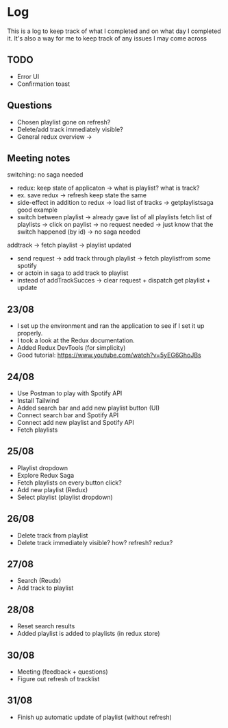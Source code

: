 # Log

This is a log to keep track of what I completed and on what day I completed it. It's also a way for me to keep track of any issues I may come across

## TODO
 - Error UI
 - Confirmation toast

## Questions

- Chosen playlist gone on refresh?
- Delete/add track immediately visible?
- General redux overview -> 

## Meeting notes

switching: no saga needed
 - redux: keep state of applicaton -> what is playlist? what is track?
 - ex. save redux -> refresh keep state the same
 - side-effect in addition to redux -> load list of tracks -> getplaylistsaga good example
 - switch between playlist -> already gave list of all playlists fetch list of playlists -> click on paylist -> no request needed -> just know that the switch happened (by id) -> no saga needed
 
addtrack -> fetch playlist -> playlist updated
 - send request -> add track through playlist -> fetch playlistfrom some spotify
 - or actoin in saga to add track to playlist
 - instead of addTrackSucces -> clear request + dispatch get playlist + update

## 23/08

- I set up the environment and ran the application to see if I set it up properly.
- I took a look at the Redux documentation.
- Added Redux DevTools (for simplicity)
- Good tutorial: https://www.youtube.com/watch?v=5yEG6GhoJBs

## 24/08

- Use Postman to play with Spotify API 
- Install Tailwind
- Added search bar and add new playlist button (UI)
- Connect search bar and Spotify API
- Connect add new playlist and Spotify API
- Fetch playlists

## 25/08

- Playlist dropdown
- Explore Redux Saga
- Fetch playlists on every button click?
- Add new playlist (Redux)
- Select playlist (playlist dropdown)

## 26/08

- Delete track from playlist
- Delete track immediately visible? how? refresh? redux?

## 27/08

- Search (Reudx)
- Add track to playlist

## 28/08

- Reset search results
- Added playlist is added to playlists (in redux store)

## 30/08 

- Meeting (feedback + questions)
- Figure out refresh of tracklist

## 31/08

- Finish up automatic update of playlist (without refresh)
